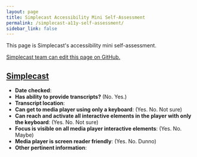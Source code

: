 ```yaml
---
layout: page
title: Simplecast Accessibility Mini Self-Assessment
permalink: /simplecast-a11y-self-assessment/
sidebar_link: false
---
```


This page is Simplecast's accessibility mini self-assessment. 

[Simplecast team can edit this page on GitHub.](https://github.com/podcast-accessibility/podcast-accessibility.github.io/edit/master/{{page.path}})

## [Simplecast](https://www.simplecast.com/)
* **Date checked**:  
* **Has ability to provide transcripts?** (No. Yes.)
* **Transcript location**: 
* **Can get to media player using only a keyboard**: (Yes. No. Not sure)
* **Can reach and activate all interactive elements in the player with only the keyboard**: (Yes. No. Not sure)
* **Focus is visible on all media player interactive elements**: (Yes. No. Maybe)
* **Media player is screen reader friendly**: (Yes. No. Dunno)
* **Other pertinent information**:
